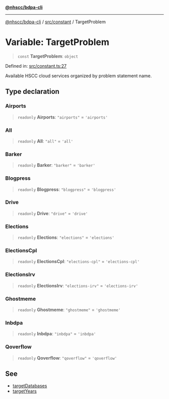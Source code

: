 [**@nhscc/bdpa-cli**](../../../README.md)

***

[@nhscc/bdpa-cli](../../../README.md) / [src/constant](../README.md) / TargetProblem

# Variable: TargetProblem

> `const` **TargetProblem**: `object`

Defined in: [src/constant.ts:27](https://github.com/nhscc/bdpa-cli/blob/c8a325cdd3d6bbbd34604fbd2249eb233fe4776a/src/constant.ts#L27)

Available HSCC cloud services organized by problem statement name.

## Type declaration

### Airports

> `readonly` **Airports**: `"airports"` = `'airports'`

### All

> `readonly` **All**: `"all"` = `'all'`

### Barker

> `readonly` **Barker**: `"barker"` = `'barker'`

### Blogpress

> `readonly` **Blogpress**: `"blogpress"` = `'blogpress'`

### Drive

> `readonly` **Drive**: `"drive"` = `'drive'`

### Elections

> `readonly` **Elections**: `"elections"` = `'elections'`

### ElectionsCpl

> `readonly` **ElectionsCpl**: `"elections-cpl"` = `'elections-cpl'`

### ElectionsIrv

> `readonly` **ElectionsIrv**: `"elections-irv"` = `'elections-irv'`

### Ghostmeme

> `readonly` **Ghostmeme**: `"ghostmeme"` = `'ghostmeme'`

### Inbdpa

> `readonly` **Inbdpa**: `"inbdpa"` = `'inbdpa'`

### Qoverflow

> `readonly` **Qoverflow**: `"qoverflow"` = `'qoverflow'`

## See

 - [targetDatabases](targetDatabases.md)
 - [targetYears](targetYears.md)
